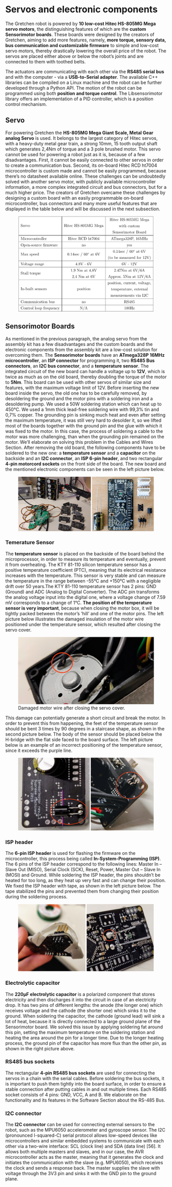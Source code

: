 # Servos and electronic components

The Gretchen robot is powered by **10 low-cost Hitec HS-805MG Mega servo motors**, the distinguishing features of which are the **custom Sensorimotor boards**. These boards were designed by the creators of Gretchen, aiming to add more features, namely, **more torque, sensory data, bus communication and customizable firmware** to simple and low-cost servo motors, thereby drastically lowering the overall price of the robot. The servos are placed either above or below the robot’s joints and are connected to them with toothed belts.

The actuators are communicating with each other via the **RS485 serial bus** and with the computer - via a **USB-to-Serial adapter**. The available C++ libraries can be compiled on a Linux machine and the robot can be further developed through a Python API. The motion of the robot can be programmed using both **position and torque control**. The Libsensorimotor library offers an implementation of a PID controller, which is a position control mechanism.

## Servo

For powering Gretchen the **HS-805MG Mega Giant Scale, Metal Gear analog Servo** is used. It belongs to the largest category of Hitec servos, with a heavy-duty metal gear train, a strong 10mm, 15 tooth output shaft which generates 2,4Nm of torque and a 3 pole brushed motor. This servo cannot be used for powering a robot just as it is, because of a few disadvantages. First, it cannot be easily connected to other servos in order to create a communication bus. Second, its on-board Hitec RCD ht7004 microcontroller is custom made and cannot be easily programmed, because there’s no datasheet available online. These challenges can be undoubtedly solved with another servo motor, with publicly available microcontroller information, a more complex integrated circuit and bus connectors, but for a much higher price. The creators of Gretchen overcame these challenges by designing a custom board with an easily programmable on-board microcontroller, bus connectors and many more useful features that are displayed in the table below and will be discussed in the next subsection.

<figure>
  <img src="../img_gretchen/motor_table.png"/>
  <figcaption>
</figcaption>
</figure>

## Sensorimotor Boards

As mentioned in the previous paragraph, the analog servo from the assembly kit has a few disadvantages and the custom boards and the electronic components from the assembly kit are a low-cost solution for overcoming them. The **Sensorimotor boards** have an **ATmega328P 16MHz microcontroller**, an **ISP connector** for programming it, two **RS485 Bus connectors**, an **I2C bus connector**, and a **temperature sensor**. The integrated circuit of the new board can handle a voltage up to **12V**, which is twice as much as on the old board, thereby doubling the torque of the motor to **5Nm**. This board can be used with other servos of similar size and features, with the maximum voltage limit of 12V. Before inserting the new board inside the servo, the old one has to be carefully removed, by desoldering the ground and the motor pins with a soldering iron and a desoldering pump. We used a 50W soldering station which can heat up to 450&deg;C. We used a 1mm thick lead-free soldering wire with 99,3% tin and 0,7% copper. The grounding pin is sinking much heat and even after setting the maximum temperature, it was still very hard to desolder it, so we lifted most of the boards together with the ground pin and the glue with which it was fixed to the motor. In this case, the process of soldering a cable to the motor was more challenging, than when the grounding pin remained on the motor. We’ll elaborate on solving this problem in the Cables and Wires Section. After removing the old board, the following components have to be soldered to the new one: a **temperature sensor** and a **capacitor** on the backside and an **I2C connector**, an **ISP 6-pin header**, and two rectangular **4-pin motorcord sockets** on the front side of the board. The new board and the mentioned electronic components can be seen in the left picture below.

<figure>
  <img src="../img_gretchen/sensorimotor.png"/>
  <figcaption>
</figcaption>
</figure>


### Temerature Sensor

The **temperature sensor** is placed on the backside of the board behind the microprocessor, in order to measure its temperature and eventually, prevent it from overheating. The KTY 81-110 silicon temperature sensor has a positive temperature coefficient (PTC), meaning that its electrical resistance increases with the temperature. This sensor is very stable and can measure the temperature in the range between -55&deg;C and +150&deg;C with a negligible drift over 50 years.The KTY 81-110 temperature sensor has 2 pins: GND (Ground) and ADC (Analog to Digital Converter). The ADC pin transforms the analog voltage input into the digital one, where a voltage change of 7.59 mV corresponds to a change of 1&deg;C. **The position of the temperature sensor is very important**, because when closing the motor box, it will be tightly packed between the motor’s ’hill’ and one of the motor pins. The left picture below illustrates the damaged insulation of the motor wire positioned under the temperature sensor, which resulted after closing the servo cover.

<figure>
  <img src="../img_gretchen/cable_damage.png"/>
  <figcaption>
  	Damaged motor wire after closing the servo cover.
</figcaption>
</figure>

This damage can potentially generate a short circuit and break the motor. In order to prevent this from happening, the feet of the temperature sensor should be bent 3 times by 90 degrees in a staircase shape, as shown in the second picture below. The body of the sensor should be placed below the H-bridge with the flat side faced to the board surface. The left picture below is an example of an incorrect positioning of the temperature sensor, since it exceeds the purple line.

<figure>
  <img src="../img_gretchen/temp_sens_position.png"/>
  <figcaption>
</figcaption>
</figure>

### ISP header 

The **6-pin ISP header** is used for flashing the firmware on the microcontroller, this process being called **In-System-Programming (ISP)**. The 6 pins of the ISP header correspond to the following lines: Master In – Slave Out (MISO), Serial Clock (SCK), Reset, Power, Master Out – Slave In (MOSI) and Ground. While soldering the ISP header, the pins shouldn’t be heated for too long, as they heat up very fast and can change their position. We fixed the ISP header with tape, as shown in the left picture below. The tape stabilized the pins and prevented them from changing their position during the soldering process.

<figure>
  <img src="../img_gretchen/soldering.png"/>
  <figcaption>
</figcaption>
</figure>

### Electrolytic capacitor

The **220μF electrolytic capacitor** is a polarized component that stores electricity and then discharges it into the circuit in case of an electricity drop. It has two pins of different lengths: the anode (the longer one) which receives voltage and the cathode (the shorter one) which sinks it to the ground. When soldering the capacitor, the
cathode (ground lead) will sink a lot of heat, because it is directly connected to a large ground plane of the Sensorimotor board. We solved this issue by applying soldering fat around this pin, setting the maximum temperature on the soldering station and heating the area around the pin for a longer time. Due to the longer heating process, the ground pin of the capacitor has more flux than the other pin, as shown in the right picture above.

### RS485 bus sockets

The rectangular **4-pin RS485 bus sockets** are used for connecting the servos in a chain with the serial cables. Before soldering the bus sockets, it is important to push them tightly into the board surface, in order to ensure a stable connection after putting cables in and out multiple times. Each RS485 socket consists of 4 pins: GND, VCC, A and B. We elaborate on the functionality and its features in the Software Section about the RS-485 Bus.


### I2C connector

The **I2C connector** can be used for connecting external sensors to the robot, such as the MPU6050 accelerometer and gyroscope sensor. The I2C (pronounced I-squared-C) serial protocol allows low-speed devices like microcontrollers and similar embedded systems to communicate with each other via a two-wire interface: SCL (clock line) and SDA (data line) [56]. It allows both multiple masters and slaves, and in our case, the AVR microcontroller acts as the master, meaning that it generates the clock and initiates the communication with the slave (e.g. MPU6050), which receives the clock and sends a response back. The master supplies the slave with voltage through the 3V3 pin and sinks it with the GND pin to the ground plane.

